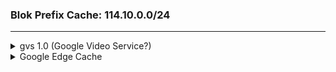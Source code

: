 ### Blok Prefix Cache: 114.10.0.0/24

<hr>

<details>
    <summary>gvs 1.0 (Google Video Service?)</summary>
    <!-- have to be followed by an empty line! -->
    114.10.0.12
    114.10.0.13
    114.10.0.14
    114.10.0.15
    114.10.0.16
    114.10.0.17
    114.10.0.18
    114.10.0.62
    114.10.0.76
    114.10.0.77
    114.10.0.78
    114.10.0.94
    114.10.0.108
    114.10.0.109
    114.10.0.110
    114.10.0.111
    114.10.0.112
    114.10.0.126
</details>

<details>
    <summary>Google Edge Cache</summary>
    <!-- have to be followed by an empty line! -->
    114.10.0.55
    114.10.0.56
    114.10.0.57
    114.10.0.58
    114.10.0.59
    114.10.0.60
    114.10.0.61
    114.10.0.91
    114.10.0.92
    114.10.0.93
    114.10.0.121
    114.10.0.122
    114.10.0.123
    114.10.0.124
    114.10.0.125
</details>
